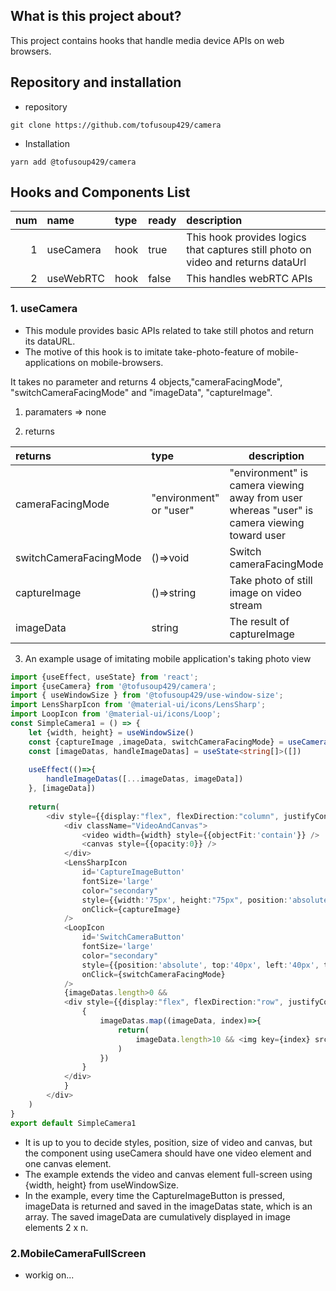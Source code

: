 ## What is this project about?
This project contains hooks that handle media device APIs on web browsers.

## Repository and installation 
* repository
```
git clone https://github.com/tofusoup429/camera
```
* Installation
```
yarn add @tofusoup429/camera
```

## Hooks and Components List
|num| name | type  | ready  | description  |
|---:| :------- | :--- | :--- |:---------------------------------------------|
|1| useCamera | hook |true| This hook provides logics that captures still photo on video and returns dataUrl |
|2| useWebRTC | hook |false| This handles webRTC APIs |

### 1. useCamera
* This module provides basic APIs related to take still photos and return its dataURL. 
* The motive of this hook is to imitate take-photo-feature of mobile-applications on mobile-browsers.

It takes no parameter and returns 4 objects,"cameraFacingMode", "switchCameraFacingMode" and "imageData", "captureImage".  

1. paramaters => none

2. returns 

| returns | type  | description  |
| :------- | :--- | --- |
| cameraFacingMode|"environment" or "user"|"environment" is camera viewing away from user whereas "user" is camera viewing toward user|
| switchCameraFacingMode | ()=>void | Switch cameraFacingMode |
| captureImage | ()=>string | Take photo of still image on video stream |
| imageData | string | The result of captureImage |

3. An example usage of imitating mobile application's taking photo view
 
```typescript
import {useEffect, useState} from 'react';
import {useCamera} from '@tofusoup429/camera';
import { useWindowSize } from '@tofusoup429/use-window-size';
import LensSharpIcon from '@material-ui/icons/LensSharp';
import LoopIcon from '@material-ui/icons/Loop';
const SimpleCamera1 = () => {
    let {width, height} = useWindowSize()
    const {captureImage ,imageData, switchCameraFacingMode} = useCamera();
    const [imageDatas, handleImageDatas] = useState<string[]>([])  
    
    useEffect(()=>{
        handleImageDatas([...imageDatas, imageData])
    }, [imageData])
    
    return(
        <div style={{display:"flex", flexDirection:"column", justifyContent:"start", alignItems:"flex-start"}}>
            <div className="VideoAndCanvas">
                <video width={width} style={{objectFit:'contain'}} />
                <canvas style={{opacity:0}} />
            </div>
            <LensSharpIcon 
                id='CaptureImageButton' 
                fontSize='large' 
                color="secondary" 
                style={{width:'75px', height:"75px", position:'absolute', top:height*0.9, left:width*0.5, transform: "translate(-50%, -50%)"}} 
                onClick={captureImage} 
            />
            <LoopIcon 
                id='SwitchCameraButton' 
                fontSize='large' 
                color="secondary" 
                style={{position:'absolute', top:'40px', left:'40px', transform: "translate(-50%, -50%)" }} 
                onClick={switchCameraFacingMode} 
            />
            {imageDatas.length>0 && 
            <div style={{display:"flex", flexDirection:"row", justifyContent:"center", flexWrap:'wrap', margin:'1%', padding:'1%' }}>
                {
                    imageDatas.map((imageData, index)=>{
                        return(
                            imageData.length>10 && <img key={index} src={imageData} width={width*0.45} alt='NoImage'/>
                        )
                    })
                }
            </div>
            }
        </div>
    ) 
}
export default SimpleCamera1
```
* It is up to you to decide styles, position, size of video and canvas, but the component using useCamera should have one video element and one canvas element.
* The example extends the video and canvas element full-screen using {width, height} from useWindowSize. 
* In the example, every time the CaptureImageButton is pressed, imageData is returned and saved in the imageDatas state, which is an array. The saved imageData are cumulatively displayed in image elements 2 x n. 

### 2.MobileCameraFullScreen
* workig on...
